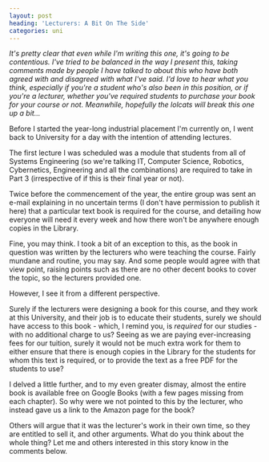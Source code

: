 ```yaml
---
layout: post
heading: 'Lecturers: A Bit On The Side'
categories: uni
---
```


*It's pretty clear that even while I'm writing this one, it's going to be contentious. I've tried to be balanced in the way I present this, taking comments made by people I have talked to about this who have both agreed with and disagreed with what I've said. I'd love to hear what you think, especially if you're a student who's also been in this position, or if you're a lecturer, whether you've required students to purchase your book for your course or not. Meanwhile, hopefully the lolcats will break this one up a bit...*

<!-- Replace missing image from http://media.chris-alexander.co.uk/wp-content/uploads/2009/10/funny-pictures-your-cat-is-in-study-hall.jpg -->

Before I started the year-long industrial placement I'm currently on, I went back to University for a day with the intention of attending lectures.

The first lecture I was scheduled was a module that students from all of Systems Engineering (so we're talking IT, Computer Science, Robotics, Cybernetics, Engineering and all the combinations) are required to take in Part 3 (irrespective of if this is their final year or not). 

<!-- Replace missing image from http://media.chris-alexander.co.uk/wp-content/uploads/2009/10/funny-pictures-cat-computer-popup1.jpg -->

Twice before the commencement of the year, the entire group was sent an e-mail explaining in no uncertain terms (I don't have permission to publish it here) that a particular text book is required for the course, and detailing how everyone will need it every week and how there won't be anywhere enough copies in the Library.

Fine, you may think. I took a bit of an exception to this, as the book in question was written by the lecturers who were teaching the course. Fairly mundane and routine, you may say. And some people would agree with that view point, raising points such as there are no other decent books to cover the topic, so the lecturers provided one.

<!-- Replace missing image from http://media.chris-alexander.co.uk/wp-content/uploads/2009/10/funny-pictures-monoral-cat-now-stops-at-the-library.jpg -->

However, I see it from a different perspective.

Surely if the lecturers were designing a book for this course, and they work at this University, and their job is to educate their students, surely we should have access to this book - which, I remind you, is *required* for our studies - with no additional charge to us? Seeing as we are paying ever-increasing fees for our tuition, surely it would not be much extra work for them to either ensure that there is enough copies in the Library for the students for whom this text is required, or to provide the text as a free PDF for the students to use?

<!-- Replace missing image from http://media.chris-alexander.co.uk/wp-content/uploads/2009/10/funny-pictures-cat-threatens-to-edit-your-face.jpg -->

I delved a little further, and to my even greater dismay, almost the entire book is available free on Google Books (with a few pages missing from each chapter). So why were we not pointed to this by the lecturer, who instead gave us a link to the Amazon page for the book?

Others will argue that it was the lecturer's work in their own time, so they are entitled to sell it, and other arguments. What do you think about the whole thing? Let me and others interested in this story know in the comments below.

